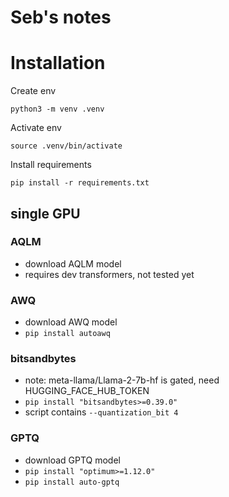 # Seb's notes

# Installation

Create env
```shell
python3 -m venv .venv
```

Activate env
```shell
source .venv/bin/activate
```

Install requirements
```shell
pip install -r requirements.txt
```

## single GPU

### AQLM

* download AQLM model
* requires dev transformers, not tested yet

### AWQ

* download AWQ model
* ```pip install autoawq```

### bitsandbytes

* note: meta-llama/Llama-2-7b-hf is gated, need HUGGING_FACE_HUB_TOKEN
* ```pip install "bitsandbytes>=0.39.0"```
* script contains `--quantization_bit 4`

### GPTQ

* download GPTQ model
* ```pip install "optimum>=1.12.0"```
* ```pip install auto-gptq```